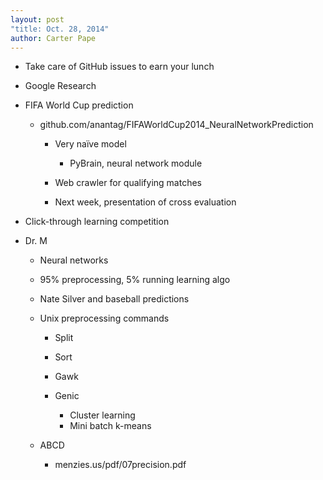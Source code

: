 ```yaml
---
layout: post
"title: Oct. 28, 2014"
author: Carter Pape
---
```


   * Take care of GitHub issues to earn your lunch

   * Google Research

   * FIFA World Cup prediction

      * github.com/anantag/FIFAWorldCup2014_NeuralNetworkPrediction

         * Very naïve model

            * PyBrain, neural network module

         * Web crawler for qualifying matches
         * Next week, presentation of cross evaluation


   * Click-through learning competition
   * Dr. M

      * Neural networks
      * 95% preprocessing, 5% running learning algo
      * Nate Silver and baseball predictions
      * Unix preprocessing commands

         * Split
         * Sort
         * Gawk
         * Genic

            * Cluster learning
            * Mini batch k-means


      * ABCD

         * menzies.us/pdf/07precision.pdf


